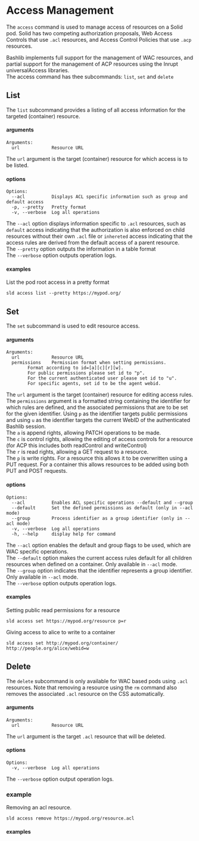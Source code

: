 # Access Management
The `access` command is used to manage access of resources on a Solid pod.
Solid has two competing authorization proposals, Web Access Controls that use `.acl` resources, 
and Access Control Policies that use `.acp` resources.

Bashlib implements full support for the management of WAC resources, and partial support for the management of ACP resources using the Inrupt universalAccess libraries.
<br />
The access command has thee subcommands: `list`, `set` and `delete`

## List
The `list` subcommand provides a listing of all access information for the targeted (container) resource.

#### arguments
```
Arguments:
  url            Resource URL
```
The `url` argument is the target (container) resource for which access is to be listed.

#### options
```
Options:
  --acl          Displays ACL specific information such as group and default access
  -p, --pretty   Pretty format
  -v, --verbose  Log all operations
```
The `--acl` option displays information specific to `.acl` resources, 
such as `default` access indicating that the authorization is also enforced on child resources without their own `.acl` file
or `inhereted` access indicating that the access rules are derived from the default access of a parent resource.
<br />
The `--pretty` option outputs the information in a table format
<br />
The `--verbose` option outputs operation logs.


#### examples
List the pod root access in a pretty format
```
sld access list --pretty https://mypod.org/
```

## Set 
The `set` subcommand is used to edit resource access.

#### arguments
```
Arguments:
  url            Resource URL
  permissions    Permission format when setting permissions. 
        Format according to id=[a][c][r][w]. 
        For public permissions please set id to "p". 
        For the current authenticated user please set id to "u".
        For specific agents, set id to be the agent webid.
```
The `url` argument is the target (container) resource for editing access rules.
<br />
The `permissions` argument is a formatted string containing the identifier for
which rules are defined, and the associated permissions that are to be set for the
given identifier. Using `p` as the identifier targets public permissions and using `u`
as the identifier targets the current WebID of the authenticated Bashlib session.
<br />
The `a` is append rights, allowing PATCH operations to be made.
<br />
The `c` is control rights, allowing the editing of access controls for a resource (for ACP this includes both readControl and writeControl)
<br />
The `r` is read rights, allowing a GET request to a resource.
<br />
The `p` is write rights. For a resource this allows it to be overwritten using a PUT request. 
For a container this allows resources to be added using both PUT and POST requests.

#### options
```
Options:
  --acl          Enables ACL specific operations --default and --group
  --default      Set the defined permissions as default (only in --acl mode)
  --group        Process identifier as a group identifier (only in --acl mode)
  -v, --verbose  Log all operations
  -h, --help     display help for command
```
The `--acl` option enables the default and group flags to be used, which are WAC specific operations.
<br />
The `--default` option makes the current access rules default for all children resources when defined on a container. Only available in `--acl` mode.
<br />
The `--group` option indicates that the identifier represents a group identifier. Only available in `--acl` mode.
<br />
The `--verbose` option outputs operation logs.

#### examples
Setting public read permissions for a resource
```
sld access set https://mypod.org/resource p=r
```

Giving access to alice to write to a container
```
sld access set http://mypod.org/container/ http://people.org/alice/webid=w
```



## Delete
The `delete` subcommand is only available for WAC based pods using `.acl` resources.
Note that removing a resource using the `rm` command also removes the associated `.acl` resource on the CSS automatically.

#### arguments
```
Arguments:
  url            Resource URL
```
The `url` argument is the target `.acl` resource that will be deleted.

#### options
```
Options:
  -v, --verbose  Log all operations
```
The `--verbose` option output operation logs.

### example
Removing an acl resource.
```
sld access remove https://mypod.org/resource.acl
```


#### examples

